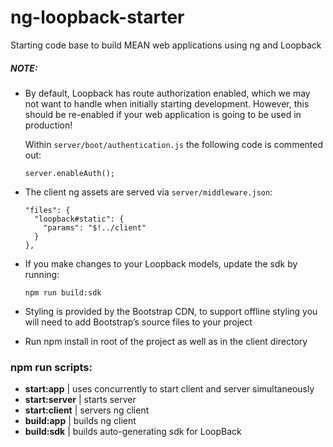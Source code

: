# ng-loopback-starter
Starting code base to build MEAN web applications using ng and Loopback

##### NOTE: 
* By default, Loopback has route authorization enabled, which we may not want to handle when initially starting development. However, this should be re-enabled if your web application is going to be used in production!

    Within `server/boot/authentication.js` the following code is commented out:
    
      server.enableAuth();
        
* The client ng assets are served via `server/middleware.json`:

      "files": {
        "loopback#static": {
          "params": "$!../client"
        }
      },
      
* If you make changes to your Loopback models, update the sdk by running:
 
      npm run build:sdk

* Styling is provided by the Bootstrap CDN, to support offline styling you will need to add Bootstrap’s source files to your project

* Run npm install in root of the project as well as in the client directory

### npm run scripts:

* **start:app** | uses concurrently to start client and server simultaneously
* **start:server** | starts server
* **start:client** | servers ng client
* **build:app** | builds ng client
* **build:sdk** | builds auto-generating sdk for LoopBack
